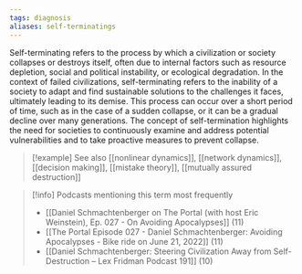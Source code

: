 ```yaml
---
tags: diagnosis
aliases: self-terminatings
---
```


Self-terminating refers to the process by which a civilization or society collapses or destroys itself, often due to internal factors such as resource depletion, social and political instability, or ecological degradation. In the context of failed civilizations, self-terminating refers to the inability of a society to adapt and find sustainable solutions to the challenges it faces, ultimately leading to its demise. This process can occur over a short period of time, such as in the case of a sudden collapse, or it can be a gradual decline over many generations. The concept of self-termination highlights the need for societies to continuously examine and address potential vulnerabilities and to take proactive measures to prevent collapse.

> [!example] See also
> [[nonlinear dynamics]], [[network dynamics]], [[decision making]], [[mistake theory]], [[mutually assured destruction]]

> [!info] Podcasts mentioning this term most frequently
> * [[Daniel Schmachtenberger on The Portal (with host Eric Weinstein), Ep. 027 - On Avoiding Apocalypses]] (11)
> * [[The Portal Episode 027 - Daniel Schmachtenberger: Avoiding Apocalypses - Bike ride on June 21, 2022]] (11)
> * [[Daniel Schmachtenberger: Steering Civilization Away from Self-Destruction – Lex Fridman Podcast 191]] (10)